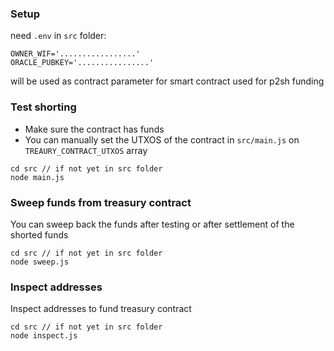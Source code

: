 ### Setup
need `.env` in `src` folder:
```
OWNER_WIF='.................'
ORACLE_PUBKEY='................'
```

will be used as contract parameter for smart contract used for p2sh funding

### Test shorting
- Make sure the contract has funds
- You can manually set the UTXOS of the contract in `src/main.js` on `TREAURY_CONTRACT_UTXOS` array
```
cd src // if not yet in src folder
node main.js
```

### Sweep funds from treasury contract
You can sweep back the funds after testing or after settlement of the shorted funds

```
cd src // if not yet in src folder
node sweep.js
```

### Inspect addresses
Inspect addresses to fund treasury contract
```
cd src // if not yet in src folder
node inspect.js

```